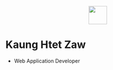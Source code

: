 <div id="header" align="center">
  <img src="https://giphy.com/gifs/coding-webdesign-coder-QssGEmpkyEOhBCb7e1?utm_source=media-link&utm_medium=landing&utm_campaign=Media%20Links&utm_term="      width="50" height="50">
</div>

# Kaung Htet Zaw
- Web Application Developer
